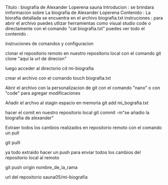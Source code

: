 Titulo : biografia de Alexander Loperena sauna
Introducion : se brindara imformacion sobre La biografia de Alexander Loperena
Contenido : La biorafia detallada se encuentra en el archivo biografia.txt
instruciones : para abrir el archivo puedes utlizar herramientas como visual studio code o directamente con el comando "cat biografia.txt" 
puedes ver todo el contenido .

instruciones de comandos y configuracion

clonar el repositorio  remoto en nuestro repositorio local con el comando
git clone "aqui la url de direcion"

luego acceder al directorio 
cd mi-biografia

crear el archivo con el comando
touch biografia.txt

Abrir el archivo con la personalizacion de git 
con el comando "nano" o con "code" para agregar modificaciones

Añadir el archvo al stagin espacio en memoria
git add mi_bografia.txt

hacer el comit en nuestro repositorio local
git commit -m"se añadio la biografia de alexander"
 
Extraer todos los cambios realizados en repositorio remoto con el comando  un pull

git pulll

ya todo extraido hacer un push para enviar todos los cambios del 
repositorio local al remoto

git push origin nombre_de_la_rama

url del repositorio 
sauna05/mi-biografía








